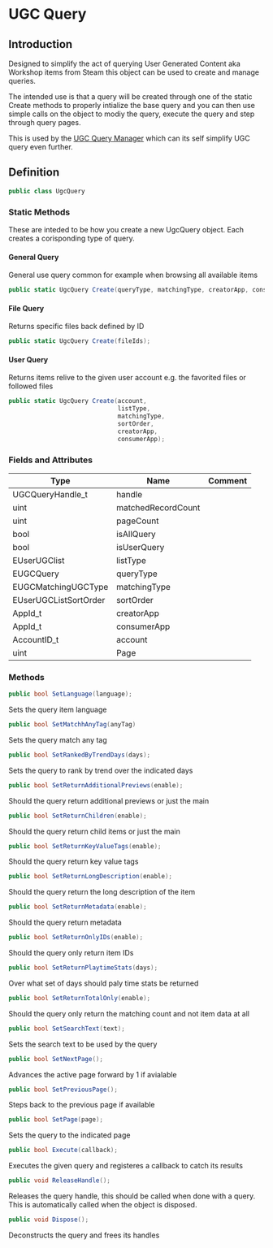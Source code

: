 # UGC Query

## Introduction

Designed to simplify the act of querying User Generated Content aka Workshop items from Steam this object can be used to create and manage queries.

The intended use is that a query will be created through one of the static Create methods to properly intialize the base query and you can then use simple calls on the object to modiy the query, execute the query and step through query pages.

This is used by the [UGC Query Manager](../components/ugc-query-manager.md) which can its self simplify UGC query even further.

## Definition

```csharp
public class UgcQuery
```

### Static Methods

These are inteded to be how you create a new UgcQuery object. Each creates a corisponding type of query.

#### General Query

General use query common for example when browsing all available items

```csharp
public static UgcQuery Create(queryType, matchingType, creatorApp, consumerApp);
```

#### File Query

Returns specific files back defined by ID

```csharp
public static UgcQuery Create(fileIds);
```

#### User Query

Returns items relive to the given user account e.g. the favorited files or followed files

```csharp
public static UgcQuery Create(account, 
                              listType, 
                              matchingType, 
                              sortOrder,
                              creatorApp,
                              consumerApp);
```

### Fields and Attributes

| Type                  | Name               | Comment |
| --------------------- | ------------------ | ------- |
| UGCQueryHandle\_t     | handle             |         |
| uint                  | matchedRecordCount |         |
| uint                  | pageCount          |         |
| bool                  | isAllQuery         |         |
| bool                  | isUserQuery        |         |
| EUserUGClist          | listType           |         |
| EUGCQuery             | queryType          |         |
| EUGCMatchingUGCType   | matchingType       |         |
| EUserUGCListSortOrder | sortOrder          |         |
| AppId\_t              | creatorApp         |         |
| AppId\_t              | consumerApp        |         |
| AccountID\_t          | account            |         |
| uint                  | Page               |         |

### Methods

```csharp
public bool SetLanguage(language);
```

Sets the query item language

```csharp
public bool SetMatchhAnyTag(anyTag)
```

Sets the query match any tag

```csharp
public bool SetRankedByTrendDays(days);
```

Sets the query to rank by trend over the indicated days

```csharp
public bool SetReturnAdditionalPreviews(enable);
```

Should the query return additional previews or just the main

```csharp
public bool SetReturnChildren(enable);
```

Should the query return child items or just the main

```csharp
public bool SetReturnKeyValueTags(enable);
```

Should the query return key value tags

```csharp
public bool SetReturnLongDescription(enable);
```

Should the query return the long description of the item

```csharp
public bool SetReturnMetadata(enable);
```

Should the query return metadata

```csharp
public bool SetReturnOnlyIDs(enable);
```

Should the query only return item IDs

```csharp
public bool SetReturnPlaytimeStats(days);
```

Over what set of days should paly time stats be returned

```csharp
public bool SetReturnTotalOnly(enable);
```

Should the query only return the matching count and not item data at all

```csharp
public bool SetSearchText(text);
```

Sets the search text to be used by the query

```csharp
public bool SetNextPage();
```

Advances the active page forward by 1 if avialable

```csharp
public bool SetPreviousPage();
```

Steps back to the previous page if available

```csharp
public bool SetPage(page);
```

Sets the query to the indicated page

```csharp
public bool Execute(callback);
```

Executes the given query and registeres a callback to catch its results

```csharp
public void ReleaseHandle();
```

Releases the query handle, this should be called when done with a query. This is automatically called when the object is disposed.

```csharp
public void Dispose();
```

Deconstructs the query and frees its handles
